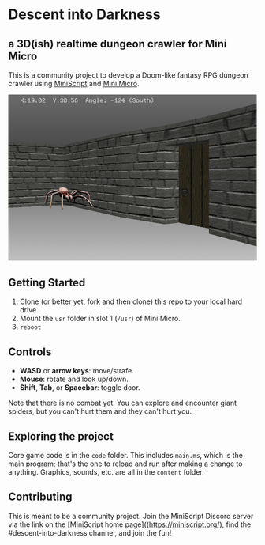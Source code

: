 # Descent into Darkness
## a 3D(ish) realtime dungeon crawler for Mini Micro

This is a community project to develop a Doom-like fantasy RPG dungeon crawler using [MiniScript](https://miniscript.org/) and [Mini Micro](https://miniscript.org/MiniMicro).

![Fairly current screen shot](notes/note-pics/ReadMeShot.png)

## Getting Started

1. Clone (or better yet, fork and then clone) this repo to your local hard drive.
2. Mount the `usr` folder in slot 1 (`/usr`) of Mini Micro.
3. `reboot`

## Controls

- **WASD** or **arrow keys**: move/strafe.
- **Mouse**: rotate and look up/down.
- **Shift**, **Tab**, or **Spacebar**: toggle door.

Note that there is no combat yet.  You can explore and encounter giant spiders, but you can't hurt them and they can't hurt you.

## Exploring the project

Core game code is in the `code` folder.  This includes `main.ms`, which is the main program; that's the one to reload and run after making a change to anything.  Graphics, sounds, etc. are all in the `content` folder.

## Contributing

This is meant to be a community project.  Join the MiniScript Discord server via the link on the [MiniScript home page]((https://miniscript.org/), find the #descent-into-darkness channel, and join the fun!
